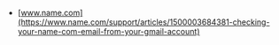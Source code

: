 * [www.name.com](https://www.name.com/support/articles/1500003684381-checking-your-name-com-email-from-your-gmail-account)
